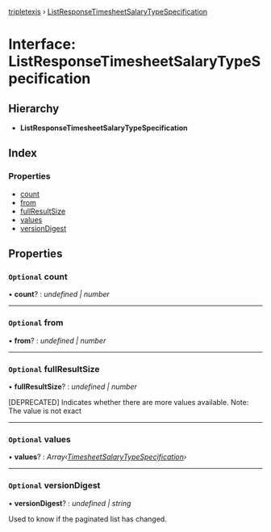 [tripletexjs](../README.md) › [ListResponseTimesheetSalaryTypeSpecification](listresponsetimesheetsalarytypespecification.md)

# Interface: ListResponseTimesheetSalaryTypeSpecification

## Hierarchy

* **ListResponseTimesheetSalaryTypeSpecification**

## Index

### Properties

* [count](listresponsetimesheetsalarytypespecification.md#optional-count)
* [from](listresponsetimesheetsalarytypespecification.md#optional-from)
* [fullResultSize](listresponsetimesheetsalarytypespecification.md#optional-fullresultsize)
* [values](listresponsetimesheetsalarytypespecification.md#optional-values)
* [versionDigest](listresponsetimesheetsalarytypespecification.md#optional-versiondigest)

## Properties

### `Optional` count

• **count**? : *undefined | number*

___

### `Optional` from

• **from**? : *undefined | number*

___

### `Optional` fullResultSize

• **fullResultSize**? : *undefined | number*

[DEPRECATED] Indicates whether there are more values available. Note: The value is not exact

___

### `Optional` values

• **values**? : *Array‹[TimesheetSalaryTypeSpecification](timesheetsalarytypespecification.md)›*

___

### `Optional` versionDigest

• **versionDigest**? : *undefined | string*

Used to know if the paginated list has changed.
